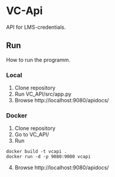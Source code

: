# VC-Api

API for LMS-credentials.

## Run

How to run the programm.

### Local

1. Clone repository
2. Run VC_API/src/app.py
3. Browse http://localhost:9080/apidocs/

### Docker

1. Clone repository
2. Go to VC_API/
3. Run

```console
docker build -t vcapi .
docker run -d -p 9080:9080 vcapi
```

4. Browse http://localhost:9080/apidocs/

